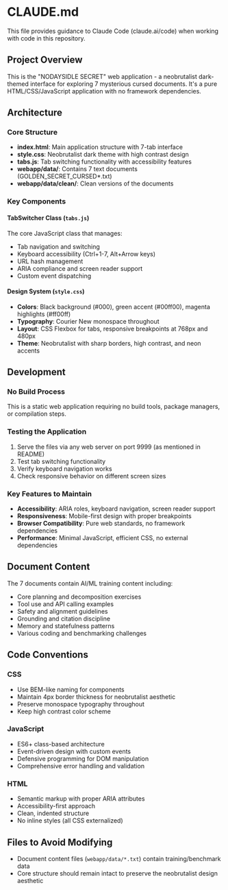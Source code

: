 # CLAUDE.md

This file provides guidance to Claude Code (claude.ai/code) when working with code in this repository.

## Project Overview

This is the "NODAYSIDLE SECRET" web application - a neobrutalist dark-themed interface for exploring 7 mysterious cursed documents. It's a pure HTML/CSS/JavaScript application with no framework dependencies.

## Architecture

### Core Structure
- **index.html**: Main application structure with 7-tab interface
- **style.css**: Neobrutalist dark theme with high contrast design
- **tabs.js**: Tab switching functionality with accessibility features
- **webapp/data/**: Contains 7 text documents (GOLDEN_SECRET_CURSED*.txt)
- **webapp/data/clean/**: Clean versions of the documents

### Key Components

#### TabSwitcher Class (`tabs.js`)
The core JavaScript class that manages:
- Tab navigation and switching
- Keyboard accessibility (Ctrl+1-7, Alt+Arrow keys)
- URL hash management
- ARIA compliance and screen reader support
- Custom event dispatching

#### Design System (`style.css`)
- **Colors**: Black background (#000), green accent (#00ff00), magenta highlights (#ff00ff)
- **Typography**: Courier New monospace throughout
- **Layout**: CSS Flexbox for tabs, responsive breakpoints at 768px and 480px
- **Theme**: Neobrutalist with sharp borders, high contrast, and neon accents

## Development

### No Build Process
This is a static web application requiring no build tools, package managers, or compilation steps.

### Testing the Application
1. Serve the files via any web server on port 9999 (as mentioned in README)
2. Test tab switching functionality
3. Verify keyboard navigation works
4. Check responsive behavior on different screen sizes

### Key Features to Maintain
- **Accessibility**: ARIA roles, keyboard navigation, screen reader support
- **Responsiveness**: Mobile-first design with proper breakpoints 
- **Browser Compatibility**: Pure web standards, no framework dependencies
- **Performance**: Minimal JavaScript, efficient CSS, no external dependencies

## Document Content
The 7 documents contain AI/ML training content including:
- Core planning and decomposition exercises
- Tool use and API calling examples
- Safety and alignment guidelines  
- Grounding and citation discipline
- Memory and statefulness patterns
- Various coding and benchmarking challenges

## Code Conventions

### CSS
- Use BEM-like naming for components
- Maintain 4px border thickness for neobrutalist aesthetic
- Preserve monospace typography throughout
- Keep high contrast color scheme

### JavaScript
- ES6+ class-based architecture
- Event-driven design with custom events
- Defensive programming for DOM manipulation
- Comprehensive error handling and validation

### HTML
- Semantic markup with proper ARIA attributes
- Accessibility-first approach
- Clean, indented structure
- No inline styles (all CSS externalized)

## Files to Avoid Modifying
- Document content files (`webapp/data/*.txt`) contain training/benchmark data
- Core structure should remain intact to preserve the neobrutalist design aesthetic